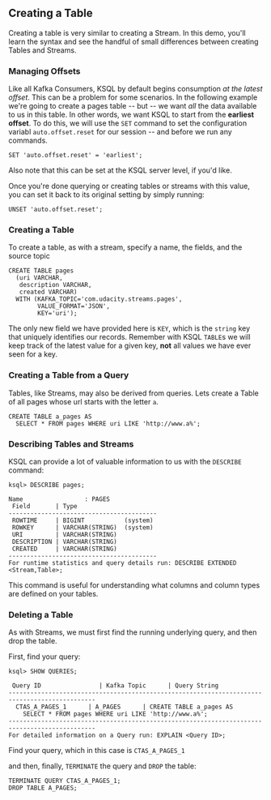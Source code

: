 ## Creating a Table

Creating a table is very similar to creating a Stream. In this demo, you'll learn the syntax and see the handful of small differences between creating Tables and Streams.


### Managing Offsets

Like all Kafka Consumers, KSQL by default begins consumption _at the latest offset_. This can be a
problem for some scenarios. In the following example we're going to create a pages table -- but --
we want _all_ the data available to us in this table. In other words, we want KSQL to start from
the **earliest offset**. To do this, we will use the `SET` command to set the configuration variabl
`auto.offset.reset` for our session -- and before we run any commands.

`SET 'auto.offset.reset' = 'earliest';`

Also note that this can be set at the KSQL server level, if you'd like.

Once you're done querying or creating tables or streams with this value, you can set it back to
its original setting by simply running:

`UNSET 'auto.offset.reset';`


### Creating a Table

To create a table, as with a stream, specify a name, the fields, and the source topic

```
CREATE TABLE pages
  (uri VARCHAR,
   description VARCHAR,
   created VARCHAR)
  WITH (KAFKA_TOPIC='com.udacity.streams.pages',
        VALUE_FORMAT='JSON',
        KEY='uri');
```

The only new field we have provided here is `KEY`, which is the `string` key that uniquely
identifies our records. Remember with KSQL `TABLE`s we will keep track of the latest value for a
given key, **not** all values we have ever seen for a key.


### Creating a Table from a Query

Tables, like Streams, may also be derived from queries. Lets create a Table of all pages whose
url starts with the letter `a`.

```
CREATE TABLE a_pages AS
  SELECT * FROM pages WHERE uri LIKE 'http://www.a%';
```

### Describing Tables and Streams

KSQL can provide a lot of valuable information to us with the `DESCRIBE` command:

```
ksql> DESCRIBE pages;

Name                 : PAGES
 Field       | Type
-----------------------------------------
 ROWTIME     | BIGINT           (system)
 ROWKEY      | VARCHAR(STRING)  (system)
 URI         | VARCHAR(STRING)
 DESCRIPTION | VARCHAR(STRING)
 CREATED     | VARCHAR(STRING)
-----------------------------------------
For runtime statistics and query details run: DESCRIBE EXTENDED <Stream,Table>;
```

This command is useful for understanding what columns and column types are defined on your tables.

### Deleting a Table

As with Streams, we must first find the running underlying query, and then drop the table.

First, find your query:

```
ksql> SHOW QUERIES;

 Query ID                | Kafka Topic      | Query String
----------------------------------------------------------------------------------------------
  CTAS_A_PAGES_1      | A_PAGES      | CREATE TABLE a_pages AS
    SELECT * FROM pages WHERE uri LIKE 'http://www.a%';
----------------------------------------------------------------------------------------------
For detailed information on a Query run: EXPLAIN <Query ID>;
```

Find your query, which in this case is `CTAS_A_PAGES_1`

and then, finally, `TERMINATE` the query and `DROP` the table:

```
TERMINATE QUERY CTAS_A_PAGES_1;
DROP TABLE A_PAGES;
```

